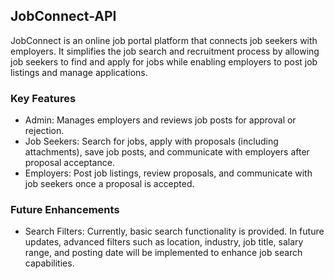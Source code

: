 ## JobConnect-API
JobConnect is an online job portal platform that connects job seekers with employers. It simplifies the job search and
recruitment process by allowing job seekers to find and apply for jobs while enabling employers to post job listings and
manage applications.

### Key Features
- Admin: Manages employers and reviews job posts for approval or rejection.
- Job Seekers: Search for jobs, apply with proposals (including attachments), save job posts, and communicate with employers
after proposal acceptance.
- Employers: Post job listings, review proposals, and communicate with job seekers once a proposal is accepted.

### Future Enhancements
- Search Filters: Currently, basic search functionality is provided. In future updates, advanced filters such as location,
industry, job title, salary range, and posting date will be implemented to enhance job search capabilities.